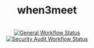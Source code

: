<h1 align="center">when3meet</h1>

<br />

<div align="center">
  <!-- Github Actions -->
  <a href="https://github.com/garrettladley/when3meet/actions/workflows/general.yml">
    <img src="https://github.com/garrettladley/when3meet/actions/workflows/general.yml/badge.svg"
      alt="General Workflow Status" />
  </a>
  <br />
  <a href="https://github.com/garrettladley/when3meet/actions/workflows/audit.yml">
    <img src="https://github.com/garrettladley/when3meet/actions/workflows/audit.yml/badge.svg"
    alt="Security Audit Workflow Status" />
  </a>
</div>
